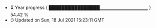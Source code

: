 - ⏳ Year progress { ████████████████▁▁▁▁▁▁▁▁▁▁▁▁▁▁ } 54.42 %
- ⏰ Updated on Sun, 18 Jul 2021 15:23:11 GMT

